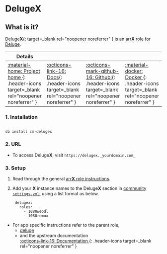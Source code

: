 # Deluge**X**

## What is it?

[Deluge**X**](https://deluge-torrent.org/){: target=_blank rel="noopener noreferrer" } is an [arr**X** role](../../community/apps/arrx.md) for [Deluge](../../community/apps/deluge.md).

| Details     |             |             |             |
|-------------|-------------|-------------|-------------|
| [:material-home: Project home ](https://deluge-torrent.org/){: .header-icons target=_blank rel="noopener noreferrer" } | [:octicons-link-16: Docs](https://dev.deluge-torrent.org/wiki/UserGuide){: .header-icons target=_blank rel="noopener noreferrer" } | [:octicons-mark-github-16: Github:](https://git.deluge-torrent.org/deluge){: .header-icons target=_blank rel="noopener noreferrer" } | [:material-docker: Docker ](https://registry.hub.docker.com/r/linuxserver/deluge){: .header-icons target=_blank rel="noopener noreferrer" }|

### 1. Installation

``` shell

sb install cm-delugex

```

### 2. URL

- To access Deluge**X**, visit `https://delugex._yourdomain.com_`

### 3. Setup

1. Read through the general [arr**X** role instructions](../../community/apps/arrx.md).

2. Add your **X** instance names to the Deluge**X** section in [community `settings.yml`:](../../community/settings.md) using a list format as below.

   ``` { .yaml }
    delugex:
      roles:
        - 1080webdl
        - 1080remux
   ```

- For app specific instructions refer to the parent role,
     - [deluge](../../community/apps/deluge.md) <br />
     - and the upstream documentation <br />
       [:octicons-link-16: Documentation ](https://dev.deluge-torrent.org/wiki/UserGuide){: .header-icons target=_blank rel="noopener noreferrer" }
